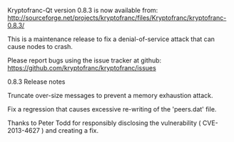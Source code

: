 Kryptofranc-Qt version 0.8.3 is now available from:
  http://sourceforge.net/projects/kryptofranc/files/Kryptofranc/kryptofranc-0.8.3/

This is a maintenance release to fix a denial-of-service attack that
can cause nodes to crash.

Please report bugs using the issue tracker at github:
  https://github.com/kryptofranc/kryptofranc/issues

0.8.3 Release notes

Truncate over-size messages to prevent a memory exhaustion attack.

Fix a regression that causes excessive re-writing of the 'peers.dat' file.


Thanks to Peter Todd for responsibly disclosing the vulnerability
( CVE-2013-4627 ) and creating a fix.
